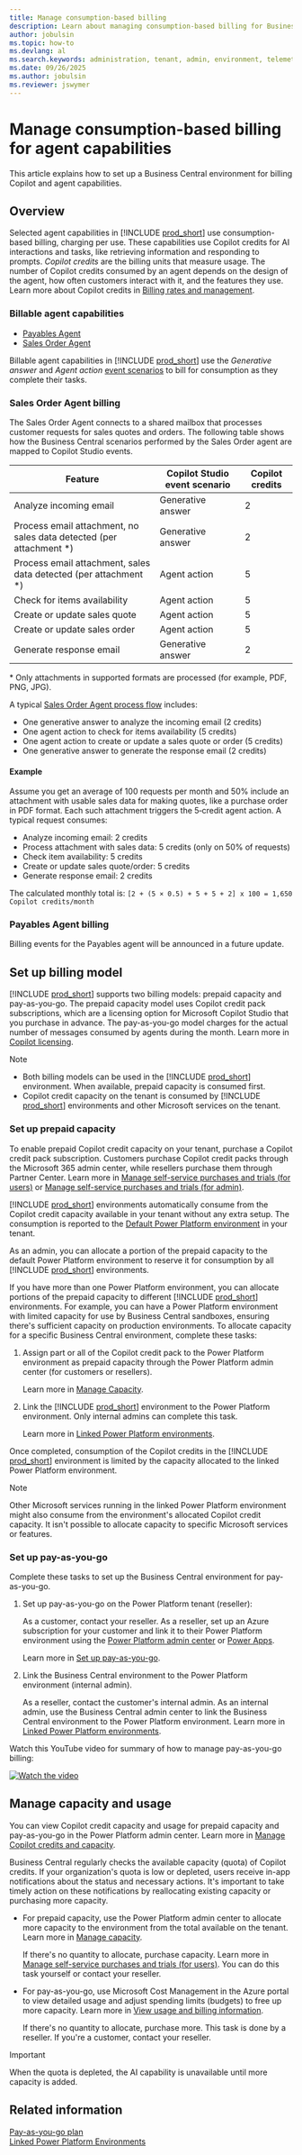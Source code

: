 ```yaml
---
title: Manage consumption-based billing
description: Learn about managing consumption-based billing for Business Central.
author: jobulsin
ms.topic: how-to
ms.devlang: al
ms.search.keywords: administration, tenant, admin, environment, telemetry, billing
ms.date: 09/26/2025
ms.author: jobulsin
ms.reviewer: jswymer
---
```

# Manage consumption-based billing for agent capabilities

This article explains how to set up a Business Central environment for billing Copilot and agent capabilities.

## Overview

Selected agent capabilities in [!INCLUDE [prod_short](../includes/prod_short.md)] use consumption-based billing, charging per use. These capabilities use Copilot credits for AI interactions and tasks, like retrieving information and responding to prompts. *Copilot credits* are the billing units that measure usage. The number of Copilot credits consumed by an agent depends on the design of the agent, how often customers interact with it, and the features they use. Learn more about Copilot credits in [Billing rates and management](/microsoft-copilot-studio/requirements-messages-management#message-scenarios).

<!--Learn more about billing in [Copilot Studio licensing](/microsoft-copilot-studio/billing-licensing). [Dynamics 365 Licensing Guide](https://go.microsoft.com/fwlink/?LinkId=866544).Power Platform Licensing Guide](https://go.microsoft.com/fwlink/?LinkId=2085130)-->

### Billable agent capabilities

- [Payables Agent](/dynamics365/business-central/payables-agent)
- [Sales Order Agent](/dynamics365/business-central/sales-order-agent)

Billable agent capabilities in [!INCLUDE [prod_short](../includes/prod_short.md)] use the *Generative answer* and *Agent action* [event scenarios](/microsoft-copilot-studio/requirements-messages-management#copilot-credits-and-events-scenarios) to bill for consumption as they complete their tasks.

### Sales Order Agent billing

The Sales Order Agent connects to a shared mailbox that processes customer requests for sales quotes and orders. The following table shows how the Business Central scenarios performed by the Sales Order agent are mapped to Copilot Studio events.

| Feature | Copilot Studio event scenario | Copilot credits |
|----------|----------|----------|
| Analyze incoming email | Generative answer | 2 |
| Process email attachment, no sales data detected (per attachment *) | Generative answer | 2 |
| Process email attachment, sales data detected (per attachment *) | Agent action | 5|
| Check for items availability | Agent action | 5 |
| Create or update sales quote | Agent action | 5 |
| Create or update sales order | Agent action | 5 |
| Generate response email | Generative answer | 2 |

\* Only attachments in supported formats are processed (for example, PDF, PNG, JPG).
  
A typical [Sales Order Agent process flow](/dynamics365/business-central/sales-order-agent#agent-process-flow) includes:

- One generative answer to analyze the incoming email (2 credits)
- One agent action to check for items availability (5 credits)
- One agent action to create or update a sales quote or order (5 credits)
- One generative answer to generate the response email (2 credits)

#### Example

Assume you get an average of 100 requests per month and 50% include an attachment with usable sales data for making quotes, like a purchase order in PDF format. Each such attachment triggers the 5‑credit agent action. A typical request consumes:

- Analyze incoming email: 2 credits
- Process attachment with sales data: 5 credits (only on 50% of requests)
- Check item availability: 5 credits
- Create or update sales quote/order: 5 credits
- Generate response email: 2 credits

The calculated monthly total is: `[2 + (5 × 0.5) + 5 + 5 + 2] x 100 = 1,650 Copilot credits/month`

### Payables Agent billing

Billing events for the Payables agent will be announced in a future update.

## Set up billing model

[!INCLUDE [prod_short](../includes/prod_short.md)] supports two billing models: prepaid capacity and pay-as-you-go. The prepaid capacity model uses Copilot credit pack subscriptions, which are a licensing option for Microsoft Copilot Studio that you purchase in advance. The pay-as-you-go model charges for the actual number of messages consumed by agents during the month. Learn more in [Copilot licensing](/microsoft-copilot-studio/billing-licensing).

> [!NOTE]
>
> - Both billing models can be used in the [!INCLUDE [prod_short](../includes/prod_short.md)] environment. When available, prepaid capacity is consumed first.
> - Copilot credit capacity on the tenant is consumed by [!INCLUDE [prod_short](../includes/prod_short.md)] environments and other Microsoft services on the tenant.

### Set up prepaid capacity

To enable prepaid Copilot credit capacity on your tenant, purchase a Copilot credit pack subscription. Customers purchase Copilot credit packs through the Microsoft 365 admin center, while resellers purchase them through Partner Center. Learn more in [Manage self-service purchases and trials (for users)](/microsoft-365/commerce/subscriptions/manage-self-service-purchases-users) or [Manage self-service purchases and trials (for admin)](/microsoft-365/commerce/subscriptions/manage-self-service-purchases-admins).

[!INCLUDE [prod_short](../includes/prod_short.md)] environments automatically consume from the Copilot credit capacity available in your tenant without any extra setup. The consumption is reported to the [Default Power Platform environment](/power-platform/admin/environments-overview#environment-types) in your tenant.

As an admin, you can allocate a portion of the prepaid capacity to the default Power Platform environment to reserve it for consumption by all [!INCLUDE [prod_short](../includes/prod_short.md)] environments.

If you have more than one Power Platform environment, you can allocate portions of the prepaid capacity to different [!INCLUDE [prod_short](../includes/prod_short.md)] environments. For example, you can have a Power Platform environment with limited capacity for use by Business Central sandboxes, ensuring there's sufficient capacity on production environments. To allocate capacity for a specific Business Central environment, complete these tasks:

1. Assign part or all of the Copilot credit pack to the Power Platform environment as prepaid capacity through the Power Platform admin center (for customers or resellers).

   Learn more in [Manage Capacity](/power-platform/admin/manage-copilot-studio-messages-capacity?tabs=new#manage-capacity).

2. Link the [!INCLUDE [prod_short](../includes/prod_short.md)] environment to the Power Platform environment. Only internal admins can complete this task.

   Learn more in [Linked Power Platform environments](tenant-admin-center-environments.md#linked-power-platform-environment).

Once completed, consumption of the Copilot credits in the [!INCLUDE [prod_short](../includes/prod_short.md)] environment is limited by the capacity allocated to the linked Power Platform environment.

> [!NOTE]
> Other Microsoft services running in the linked Power Platform environment might also consume from the environment's allocated Copilot credit capacity. It isn't possible to allocate capacity to specific Microsoft services or features.

### Set up pay-as-you-go

Complete these tasks to set up the Business Central environment for pay-as-you-go.

1. Set up pay-as-you-go on the Power Platform tenant (reseller):

   As a customer, contact your reseller. As a reseller, set up an Azure subscription for your customer and link it to their Power Platform environment using the [Power Platform admin center](https://admin.powerplatform.microsoft.com/) or [Power Apps](https://make.powerapps.com/).

   Learn more in [Set up pay-as-you-go](/power-platform/admin/pay-as-you-go-set-up).
1. Link the Business Central environment to the Power Platform environment (internal admin).

   As a reseller, contact the customer's internal admin. As an internal admin, use the Business Central admin center to link the Business Central environment to the Power Platform environment. Learn more in [Linked Power Platform environments](tenant-admin-center-environments.md#linked-power-platform-environment).

Watch this YouTube video for summary of how to manage pay-as-you-go billing:

[![Watch the video](../developer/media/pay-as-you-go-video.png)](https://www.youtube.com/watch?v=9esVS6I4wrY)

## Manage capacity and usage

You can view Copilot credit capacity and usage for prepaid capacity and pay-as-you-go in the Power Platform admin center. Learn more in [Manage Copilot credits and capacity](/power-platform/admin/manage-copilot-studio-messages-capacity).

Business Central regularly checks the available capacity (quota) of Copilot credits. If your organization's quota is low or depleted, users receive in-app notifications about the status and necessary actions. It's important to take timely action on these notifications by reallocating existing capacity or purchasing more capacity.

- For prepaid capacity, use the Power Platform admin center to allocate more capacity to the environment from the total available on the tenant. Learn more in [Manage capacity](/power-platform/admin/manage-copilot-studio-messages-capacity#manage-capacity).

  If there's no quantity to allocate, purchase capacity. Learn more in [Manage self-service purchases and trials (for users)](/microsoft-365/commerce/subscriptions/manage-self-service-purchases-users). You can do this task yourself or contact your reseller.

- For pay-as-you-go, use Microsoft Cost Management in the Azure portal to view detailed usage and adjust spending limits (budgets) to free up more capacity. Learn more in [View usage and billing information](/power-platform/admin/pay-as-you-go-usage-costs).

  If there's no quantity to allocate, purchase more. This task is done by a reseller. If you're a customer, contact your reseller.

> [!IMPORTANT]
> When the quota is depleted, the AI capability is unavailable until more capacity is added.

## Related information

[Pay-as-you-go plan](/power-platform/admin/pay-as-you-go-overview)  
[Linked Power Platform Environments](tenant-admin-center-environments.md#linked-power-platform-environment)  
